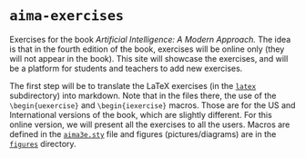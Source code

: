 # `aima-exercises`

Exercises for the book *Artificial Intelligence: A Modern Approach.* The idea is that in the fourth edition of the book, exercises will be online only (they will not appear in the book). This site will showcase the exercises, and will be a platform for students and teachers to add new exercises.

The first step will be to translate the LaTeX exercises (in the [`latex`](https://github.com/aimacode/aima-exercises/tree/master/latex) subdirectory) into markdown. Note that in the files there, the use of the `\begin{uexercise}` and `\begin{iexercise}` macros. Those are for the US and International versions of the book, which are slightly different. For this online version, we will present all the exercises to all the users. Macros are defined in the [`aima3e.sty`](https://github.com/aimacode/aima-exercises/blob/master/latex/aima3e.sty) file and figures (pictures/diagrams) are in the [`figures`](https://github.com/aimacode/aima-exercises/tree/master/latex/figures) directory.
